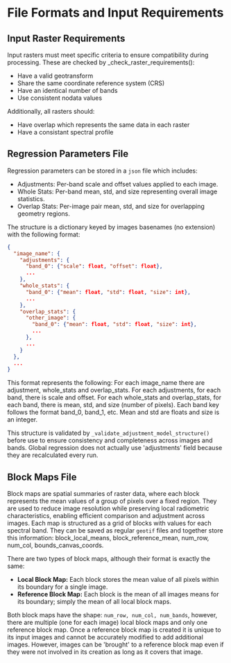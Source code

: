 # File Formats and Input Requirements

## Input Raster Requirements
Input rasters must meet specific criteria to ensure compatibility during processing. These are checked by _check_raster_requirements():
- Have a valid geotransform
- Share the same coordinate reference system (CRS)
- Have an identical number of bands
- Use consistent nodata values

Additionally, all rasters should:
 - Have overlap which represents the same data in each raster
 - Have a consistant spectral profile 

## Regression Parameters File
Regression parameters can be stored in a `json` file which includes:

 - Adjustments: Per-band scale and offset values applied to each image.
 - Whole Stats: Per-band mean, std, and size representing overall image statistics.
 - Overlap Stats: Per-image pair mean, std, and size for overlapping geometry regions.

The structure is a dictionary keyed by images basenames (no extension) with the following format:

```json
{
  "image_name": {
    "adjustments": {
      "band_0": {"scale": float, "offset": float},
      ...
    },
    "whole_stats": {
      "band_0": {"mean": float, "std": float, "size": int},
      ...
    },
    "overlap_stats": {
      "other_image": {
        "band_0": {"mean": float, "std": float, "size": int},
        ...
      },
      ...
    }
  },
  ...
}
```
This format represents the following: For each image_name there are adjustment, whole_stats and overlap_stats. For each adjustments, for each band, there is scale and offset. For each whole_stats and overlap_stats, for each band, there is mean, std, and size (number of pixels). Each band key follows the format band_0, band_1, etc. Mean and std are floats and size is an integer.

This structure is validated by `_validate_adjustment_model_structure()` before use to ensure consistency and completeness across images and bands. Global regression does not actually use 'adjustments' field because they are recalculated every run.

## Block Maps File
Block maps are spatial summaries of raster data, where each block represents the mean values of a group of pixels over a fixed region. They are used to reduce image resolution while preserving local radiometric characteristics, enabling efficient comparison and adjustment across images. Each map is structured as a grid of blocks with values for each spectral band. They can be saved as regular `geotif` files and together store this information: block_local_means, block_reference_mean, num_row, num_col, bounds_canvas_coords. 

There are two types of block maps, although their format is exactly the same:


 - **Local Block Map:** Each block stores the mean value of all pixels within its boundary for a single image.
 - **Reference Block Map:** Each block is the mean of all images means for its boundary; simply the mean of all local block maps.

Both block maps have the shape: `num_row, num_col, num_bands`, however, there are multiple (one for each image) local block maps and only one reference block map. Once a reference block map is created it is unique to its input images and cannot be accurately modified to add additional images. However, images can be 'brought' to a reference block map even if they were not involved in its creation as long as it covers that image.

